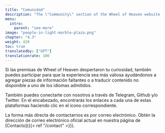 ```yaml
---
title: "Comunidad"
description: "The \"Community\" section of the Wheel of Heaven website is focused on fostering a network of individuals who share an interest in the site's narrative about extraterrestrial influence on Earth. This page offers various ways for visitors to connect, engage, and discuss the intriguing concepts presented on the site. It features forums, social media links, and other platforms where like-minded individuals and those intrigued by the hypothesis can exchange ideas, delve deeper into discussions, and become part of a growing community interested in exploring these unconventional theories about human civilization and its origins."
menu:
  intro:
    parent: "see-more"
image: "people-in-light-marble-plaza.png"
chapter: "4.3"
weight: 420
toc: true
translatedby: ["GPT"]
translationrate: 100
---
```


Si las premisas de Wheel of Heaven despertaron tu curiosidad, también puedes participar para que la experiencia sea más valiosa ayudándonos a agregar piezas de información faltantes o a traducir contenido no disponible a uno de los idiomas admitidos.

También puedes conectarte con nosotros a través de Telegram, Github y/o Twitter. En el encabezado, encontrarás los enlaces a cada una de estas plataformas haciendo clic en el icono correspondiente.

La forma más directa de contactarnos es por correo electrónico. Obtén la dirección de correo electrónico oficial actual en nuestra página de [Contacto]({{< ref "/contact" >}}).
